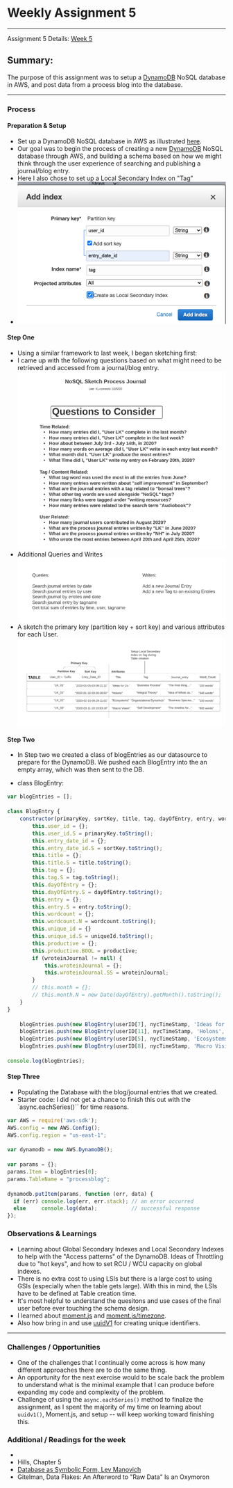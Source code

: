 # Weekly Assignment 5 
---
Assignment 5 Details: [Week 5](https://github.com/leeallennyc/data-structures-fall-2020/blob/master/week5/week5_assignment.md) 

## Summary:
The purpose of this assignment was to setup a [DynamoDB](https://aws.amazon.com/dynamodb/) NoSQL database in AWS, and post data from a process blog into the database.

--- 
### Process

#### Preparation & Setup
* Set up a DynamoDB NoSQL database in AWS as illustrated [here](https://github.com/leeallennyc/data-structures-fall-2020/blob/master/week5/week5_DynamoDB.md). 
* Our goal was to begin the process of creating a new [DynamoDB](https://aws.amazon.com/dynamodb/) NoSQL database through AWS, and building a schema based on how we might think through the user experience of searching and publishing a journal/blog entry.
* Here I also chose to set up a Local Secondary Index on "Tag"
* ![](https://github.com/leeallennyc/data-structures-fall-2020/blob/master/week5/images/Local_Secondary_Index.png?raw=true)
#### Step One
* Using a similar framework to last week, I began sketching first: 
* I came up with the following questions based on what might need to be retrieved and accessed from a journal/blog entry.
 ![](https://github.com/leeallennyc/data-structures-fall-2020/blob/master/week5/images/AWS_DynamoDB_Questions.png?raw=true)
* Additional Queries and Writes
 ![](https://github.com/leeallennyc/data-structures-fall-2020/blob/master/week5/images/AWS_DynamoDB_Queries_Writes.png?raw=true) 
* A sketch the primary key (partition key + sort key) and various attributes for each User. 
 ![](https://github.com/leeallennyc/data-structures-fall-2020/blob/master/week5/images/AWS_DynamoDB_schema_sketch.png?raw=true)

#### Step Two
* In Step two we created a class of blogEntries as our datasource to prepare for the DynamoDB. We pushed each BlogEntry into the an empty array, which was then sent to the DB. 

* class BlogEntry:
```js
var blogEntries = [];

class BlogEntry {
    constructor(primaryKey, sortKey, title, tag, dayOfEntry, entry, wordcount, uniqueId, productive, wroteinJournal) {
        this.user_id = {};
        this.user_id.S = primaryKey.toString();
        this.entry_date_id = {};
        this.entry_date_id.S = sortKey.toString();
        this.title = {};
        this.title.S = title.toString();
        this.tag = {};
        this.tag.S = tag.toString();
        this.dayOfEntry = {};
        this.dayOfEntry.S = dayOfEntry.toString();
        this.entry = {};
        this.entry.S = entry.toString();
        this.wordcount = {};
        this.wordcount.N = wordcount.toString();
        this.unique_id = {}
        this.unique_id.S = uniqueId.toString();
        this.productive = {};
        this.productive.BOOL = productive;
        if (wroteinJournal != null) {
            this.wroteinJournal = {};
            this.wroteinJournal.SS = wroteinJournal;
        }
        // this.month = {};
        // this.month.N = new Date(dayOfEntry).getMonth().toString();
    }
}

    blogEntries.push(new BlogEntry(userID[7], nycTimeStamp, 'Ideas for Co.', 'Business Processes', 'August 28 2019','The first thing...', 200, uuidv1(), true, ["Summer", "2019"]));
    blogEntries.push(new BlogEntry(userID[11], nycTimeStamp, 'Holons', 'Integral Theory', 'December 20 2019','Idea of a whole as part...', 340, uuidv1(), true, ["Winter", "2019"]));
    blogEntries.push(new BlogEntry(userID[5], nycTimeStamp, 'Ecosystems', 'Organizational Dynamics', 'June 14 2020', 'Business Species...', 150, uuidv1(), true, ["Summer", "2020"]));
    blogEntries.push(new BlogEntry(userID[8], nycTimeStamp, 'Macro Vision','Self-Development', 'September 20 2020', 'The timeline for..', 600, uuidv1(), true, ["Fall", "2020"]));

console.log(blogEntries);
```

#### Step Three
* Populating the Database with the blog/journal entries that we created.
* Starter code: I did not get a chance to finish this out with the `async.eachSeries()`` for time reasons.
``` js
var AWS = require('aws-sdk');
AWS.config = new AWS.Config();
AWS.config.region = "us-east-1";

var dynamodb = new AWS.DynamoDB();

var params = {};
params.Item = blogEntries[0]; 
params.TableName = "processblog";

dynamodb.putItem(params, function (err, data) {
  if (err) console.log(err, err.stack); // an error occurred
  else     console.log(data);           // successful response
});
```
### Observations & Learnings
* Learning about Global Secondary Indexes and Local Secondary Indexes to help with the "Access patterns" of the DynamoDB. Ideas of Throttling due to "hot keys", and how to set RCU / WCU capacity on global indexes. 
* There is no extra cost to using LSIs but there is a large cost to using GSIs (especially when the table gets large). With this in mind, the LSIs have to be defined at Table creation time. 
* It's most helpful to understand the quesitons and use cases of the final user before ever touching the schema design. 
* I learned about [moment.js](https://momentjs.com/) and [moment.js/timezone](https://momentjs.com/timezone/).
* Also how bring in and use [uuidV1](https://www.npmjs.com/package/uuid) for creating unique identifiers.

---
### Challenges / Opportunities
* One of the challenges that I continually come across is how many different approaches there are to do the same thing.
* An opportunity for the next exercise would to be scale back the problem to understand what is the minimal example that I can produce before expanding my code and complexity of the problem.
* Challenge of using the `async.eachSeries()` method to finalize the assignment, as I spent the majority of my time on learning about `uuidv1()`, Moment.js, and setup -- will keep working toward finishing this. 

### Additional / Readings for the week
* 
* Hills, Chapter 5
* [Database as Symbolic Form, Lev Manovich](https://www.semanticscholar.org/paper/Database-as-Symbolic-Form-Manovich/e45079a8931a1c37da99e9be042502f332e6438b) 
* Gitelman, Data Flakes: An Afterword to "Raw Data" Is an Oxymoron
